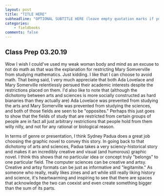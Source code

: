 ```yaml
---
layout: post
title: "TITLE HERE"
subheadline: "OPTIONAL SUBTITLE HERE (leave empty quotation marks if you don't subtitle)"
categories:
    - fieldbooks
comments: false
---
```


## Class Prep 03.20.19

Wow I wish I could've used my weak woman body and mind as an excuse to not do math as that was the explanation for restricting Mary Somverville from studying mathematics. Just kidding. I like that I can choose to avoid math. That being said, I very much appreciate that both Ada Lovelace and Mary Somerville relentlessly persued their academic interests despite the restrictions placed on them. I'd also like to note that (although the dichotomy between arts and sciences is more socially constructed as hard bianaries than they actually are) Ada Lovelace was prevented from studying the arts and Mary Somerville was prevented from studying the sciences, and both of those fields are seen to be "opposites." Perhaps this just goes to show that the fields of study that are restricted from certain groups of people are in fact all just arbitrary restrictions that people hold from them willy nilly, and not for any rational or biological reason.

In terms of genre or presentation, I think Sydney Padua does a great job choosing the graphic novel to convey this story. In going back to that dichotomy of arts and sciences, Padua takes a very sciency-historical story and makes it an incredibly creative and visual (and humorous) graphic novel. I think this shows that no particular idea or concept truly "belongs" to one particular field. The computer sciences can be creative and artsy. Creative and artsy formats can be just as informative and "legitamite." As someone who really, really likes zines and art while still really liking history and science, it's heartwarming and inspiring to see that there are spaces that acknowledge the two can coexist and even create something bigger than the sum of its parts.